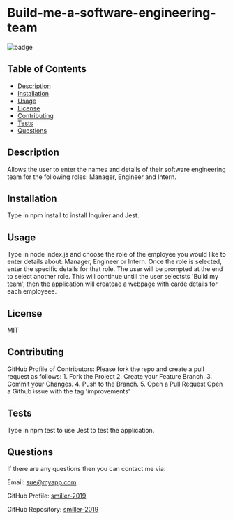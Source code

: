 # Build-me-a-software-engineering-team

![badge](https://img.shields.io/badge/License-MIT-blue.svg)

## Table of Contents

- [Description](#description)
- [Installation](#installation)
- [Usage](#usage)
- [License](#license)
- [Contributing](#contributing)
- [Tests](#tests)
- [Questions](#questions)

## Description

Allows the user to enter the names and details of their software engineering team for the following roles: Manager, Engineer and Intern.

## Installation

Type in npm install to install Inquirer and Jest.

## Usage

Type in node index.js and choose the role of the employee you would like to enter details about: Manager, Engineer or Intern. Once the role is selected, enter the specific details for that role. The user will be prompted at the end to select another role. This will continue untill the user selectsts 'Build my team', then the application will createae a webpage with carde details for each employeee.

## License

MIT

## Contributing

GitHub Profile of Contributors: Please fork the repo and create a pull request as follows: 1. Fork the Project 2. Create your Feature Branch. 3. Commit your Changes. 4. Push to the Branch. 5. Open a Pull Request
Open a Github issue with the tag 'improvements'

## Tests

Type in npm test to use Jest to test the application.

## Questions

If there are any questions then you can contact me via:

Email: sue@myapp.com

GitHub Profile: [smiller-2019](https://github.com/smiller-2019/)

GitHub Repository: [smiller-2019](https://github.com/smiller-2019/)
